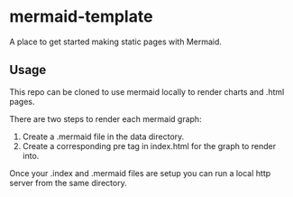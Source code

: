 # mermaid-template

A place to get started making static pages with Mermaid.

## Usage

This repo can be cloned to use mermaid locally to render charts and .html pages.

There are two steps to render each mermaid graph:

1. Create a .mermaid file in the data directory.
2. Create a corresponding pre tag in index.html for the graph to render into.

Once your .index and .mermaid files are setup you can run a local http server from the same directory.
